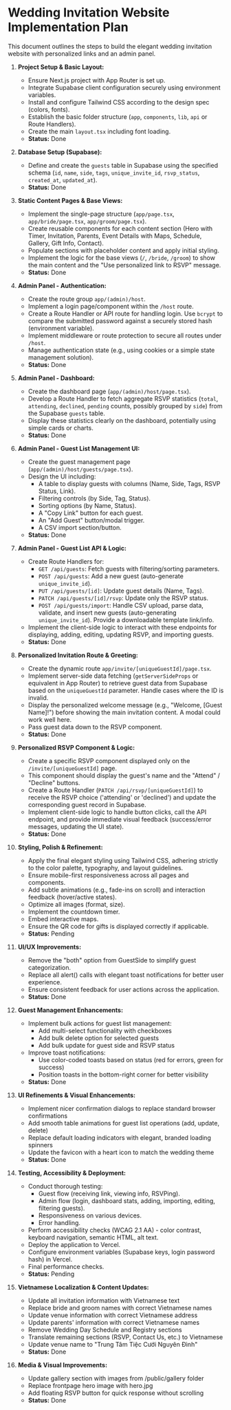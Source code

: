 # Wedding Invitation Website Implementation Plan

This document outlines the steps to build the elegant wedding invitation website with personalized links and an admin panel.

1.  **Project Setup & Basic Layout:**
    *   Ensure Next.js project with App Router is set up.
    *   Integrate Supabase client configuration securely using environment variables.
    *   Install and configure Tailwind CSS according to the design spec (colors, fonts).
    *   Establish the basic folder structure (`app`, `components`, `lib`, `api` or Route Handlers).
    *   Create the main `layout.tsx` including font loading.
    *   **Status:** Done

2.  **Database Setup (Supabase):**
    *   Define and create the `guests` table in Supabase using the specified schema (`id`, `name`, `side`, `tags`, `unique_invite_id`, `rsvp_status`, `created_at`, `updated_at`).
    *   **Status:** Done

3.  **Static Content Pages & Base Views:**
    *   Implement the single-page structure (`app/page.tsx`, `app/bride/page.tsx`, `app/groom/page.tsx`).
    *   Create reusable components for each content section (Hero with Timer, Invitation, Parents, Event Details with Maps, Schedule, Gallery, Gift Info, Contact).
    *   Populate sections with placeholder content and apply initial styling.
    *   Implement the logic for the base views (`/`, `/bride`, `/groom`) to show the main content and the "Use personalized link to RSVP" message.
    *   **Status:** Done

4.  **Admin Panel - Authentication:**
    *   Create the route group `app/(admin)/host`.
    *   Implement a login page/component within the `/host` route.
    *   Create a Route Handler or API route for handling login. Use `bcrypt` to compare the submitted password against a securely stored hash (environment variable).
    *   Implement middleware or route protection to secure all routes under `/host`.
    *   Manage authentication state (e.g., using cookies or a simple state management solution).
    *   **Status:** Done

5.  **Admin Panel - Dashboard:**
    *   Create the dashboard page (`app/(admin)/host/page.tsx`).
    *   Develop a Route Handler to fetch aggregate RSVP statistics (`total`, `attending`, `declined`, `pending` counts, possibly grouped by `side`) from the Supabase `guests` table.
    *   Display these statistics clearly on the dashboard, potentially using simple cards or charts.
    *   **Status:** Done

6.  **Admin Panel - Guest List Management UI:**
    *   Create the guest management page (`app/(admin)/host/guests/page.tsx`).
    *   Design the UI including:
        *   A table to display guests with columns (Name, Side, Tags, RSVP Status, Link).
        *   Filtering controls (by Side, Tag, Status).
        *   Sorting options (by Name, Status).
        *   A "Copy Link" button for each guest.
        *   An "Add Guest" button/modal trigger.
        *   A CSV import section/button.
    *   **Status:** Done

7.  **Admin Panel - Guest List API & Logic:**
    *   Create Route Handlers for:
        *   `GET /api/guests`: Fetch guests with filtering/sorting parameters.
        *   `POST /api/guests`: Add a new guest (auto-generate `unique_invite_id`).
        *   `PUT /api/guests/[id]`: Update guest details (Name, Tags).
        *   `PATCH /api/guests/[id]/rsvp`: Update only the RSVP status.
        *   `POST /api/guests/import`: Handle CSV upload, parse data, validate, and insert new guests (auto-generating `unique_invite_id`). Provide a downloadable template link/info.
    *   Implement the client-side logic to interact with these endpoints for displaying, adding, editing, updating RSVP, and importing guests.
    *   **Status:** Done

8.  **Personalized Invitation Route & Greeting:**
    *   Create the dynamic route `app/invite/[uniqueGuestId]/page.tsx`.
    *   Implement server-side data fetching (`getServerSideProps` or equivalent in App Router) to retrieve guest data from Supabase based on the `uniqueGuestId` parameter. Handle cases where the ID is invalid.
    *   Display the personalized welcome message (e.g., "Welcome, [Guest Name]!") before showing the main invitation content. A modal could work well here.
    *   Pass guest data down to the RSVP component.
    *   **Status:** Done

9.  **Personalized RSVP Component & Logic:**
    *   Create a specific RSVP component displayed only on the `/invite/[uniqueGuestId]` page.
    *   This component should display the guest's name and the "Attend" / "Decline" buttons.
    *   Create a Route Handler (`PATCH /api/rsvp/[uniqueGuestId]`) to receive the RSVP choice ('attending' or 'declined') and update the corresponding guest record in Supabase.
    *   Implement client-side logic to handle button clicks, call the API endpoint, and provide immediate visual feedback (success/error messages, updating the UI state).
    *   **Status:** Done

10. **Styling, Polish & Refinement:**
    *   Apply the final elegant styling using Tailwind CSS, adhering strictly to the color palette, typography, and layout guidelines.
    *   Ensure mobile-first responsiveness across all pages and components.
    *   Add subtle animations (e.g., fade-ins on scroll) and interaction feedback (hover/active states).
    *   Optimize all images (format, size).
    *   Implement the countdown timer.
    *   Embed interactive maps.
    *   Ensure the QR code for gifts is displayed correctly if applicable.
    *   **Status:** Pending

11. **UI/UX Improvements:**
    *   Remove the "both" option from GuestSide to simplify guest categorization.
    *   Replace all alert() calls with elegant toast notifications for better user experience.
    *   Ensure consistent feedback for user actions across the application.
    *   **Status:** Done

12. **Guest Management Enhancements:**
    *   Implement bulk actions for guest list management:
        *   Add multi-select functionality with checkboxes
        *   Add bulk delete option for selected guests
        *   Add bulk update for guest side and RSVP status
    *   Improve toast notifications:
        *   Use color-coded toasts based on status (red for errors, green for success)
        *   Position toasts in the bottom-right corner for better visibility
    *   **Status:** Done

13. **UI Refinements & Visual Enhancements:**
    *   Implement nicer confirmation dialogs to replace standard browser confirmations
    *   Add smooth table animations for guest list operations (add, update, delete)
    *   Replace default loading indicators with elegant, branded loading spinners
    *   Update the favicon with a heart icon to match the wedding theme
    *   **Status:** Done

14. **Testing, Accessibility & Deployment:**
    *   Conduct thorough testing:
        *   Guest flow (receiving link, viewing info, RSVPing).
        *   Admin flow (login, dashboard stats, adding, importing, editing, filtering guests).
        *   Responsiveness on various devices.
        *   Error handling.
    *   Perform accessibility checks (WCAG 2.1 AA) - color contrast, keyboard navigation, semantic HTML, alt text.
    *   Deploy the application to Vercel.
    *   Configure environment variables (Supabase keys, login password hash) in Vercel.
    *   Final performance checks.
    *   **Status:** Pending

15. **Vietnamese Localization & Content Updates:**
    *   Update all invitation information with Vietnamese text
    *   Replace bride and groom names with correct Vietnamese names
    *   Update venue information with correct Vietnamese address
    *   Update parents' information with correct Vietnamese names
    *   Remove Wedding Day Schedule and Registry sections
    *   Translate remaining sections (RSVP, Contact Us, etc.) to Vietnamese
    *   Update venue name to "Trung Tâm Tiệc Cưới Nguyên Đình"
    *   **Status:** Done

16. **Media & Visual Improvements:**
    *   Update gallery section with images from /public/gallery folder
    *   Replace frontpage hero image with hero.jpg
    *   Add floating RSVP button for quick response without scrolling
    *   **Status:** Done
